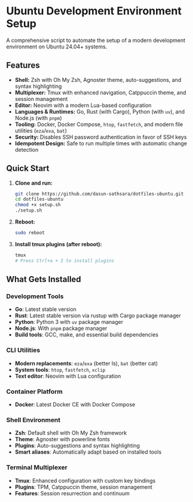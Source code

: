 # Ubuntu Development Environment Setup

A comprehensive script to automate the setup of a modern development environment on Ubuntu 24.04+ systems.

## Features

-   **Shell:** Zsh with Oh My Zsh, Agnoster theme, auto-suggestions, and syntax highlighting
-   **Multiplexer:** Tmux with enhanced navigation, Catppuccin theme, and session management
-   **Editor:** Neovim with a modern Lua-based configuration
-   **Languages & Runtimes:** Go, Rust (with Cargo), Python (with `uv`), and Node.js (with `pnpm`)
-   **Tooling:** Docker, Docker Compose, `htop`, `fastfetch`, and modern file utilities (`eza`/`exa`, `bat`)
-   **Security:** Disables SSH password authentication in favor of SSH keys
-   **Idempotent Design:** Safe to run multiple times with automatic change detection

## Quick Start

1. **Clone and run:**

    ```bash
    git clone https://github.com/dasun-sathsara/dotfiles-ubuntu.git
    cd dotfiles-ubuntu
    chmod +x setup.sh
    ./setup.sh
    ```

2. **Reboot:**

    ```bash
    sudo reboot
    ```

3. **Install tmux plugins (after reboot):**
    ```bash
    tmux
    # Press Ctrl+a + I to install plugins
    ```

## What Gets Installed

### Development Tools

-   **Go**: Latest stable version
-   **Rust**: Latest stable version via rustup with Cargo package manager
-   **Python**: Python 3 with `uv` package manager
-   **Node.js**: With `pnpm` package manager
-   **Build tools**: GCC, make, and essential build dependencies

### CLI Utilities

-   **Modern replacements**: `eza`/`exa` (better ls), `bat` (better cat)
-   **System tools**: `htop`, `fastfetch`, `xclip`
-   **Text editor**: Neovim with Lua configuration

### Container Platform

-   **Docker**: Latest Docker CE with Docker Compose

### Shell Environment

-   **Zsh**: Default shell with Oh My Zsh framework
-   **Theme**: Agnoster with powerline fonts
-   **Plugins**: Auto-suggestions and syntax highlighting
-   **Smart aliases**: Automatically adapt based on installed tools

### Terminal Multiplexer

-   **Tmux**: Enhanced configuration with custom key bindings
-   **Plugins**: TPM, Catppuccin theme, session management
-   **Features**: Session resurrection and continuum
